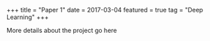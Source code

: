+++
title = "Paper 1"
date = 2017-03-04
featured = true
tag = "Deep Learning"
+++

More details about the project go here